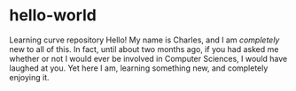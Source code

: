 # hello-world
Learning curve repository
Hello!  My name is Charles, and I am *completely* new to all of this.  In fact, until about two months ago, if you had asked me whether or not I would ever be involved in Computer Sciences, I would have laughed at you. Yet here I am, learning something new, and completely enjoying it.
